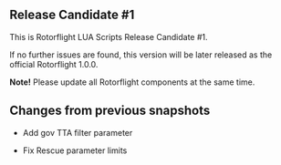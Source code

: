 ## Release Candidate #1

This is Rotorflight LUA Scripts Release Candidate #1.

If no further issues are found, this version will be
later released as the official Rotorflight 1.0.0.

__Note!__ Please update all Rotorflight components at the same time.


## Changes from previous snapshots

- Add gov TTA filter parameter

- Fix Rescue parameter limits
